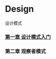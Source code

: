 # Design
设计模式

### [第一章 设计模式入门](https://github.com/sanzhixiong1986/Design/blob/main/README1.md)

### 第二章 观察者模式